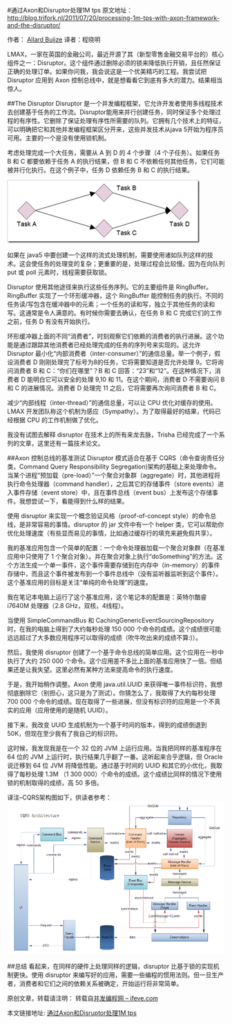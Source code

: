 #通过Axon和Disruptor处理1M tps
原文地址：<http://blog.trifork.nl/2011/07/20/processing-1m-tps-with-axon-framework-and-the-disruptor/>

作者： [Allard Buijze](http://blog.trifork.nl/author/allard/)  译者：程晓明

LMAX，一家在英国的金融公司，最近开源了其（新型零售金融交易平台的）核心组件之一：Disruptor。这个组件通过删除必须的锁来降低执行开销，且任然保证正确的处理订单。如果你问我，我会说这是一个优美精巧的工程。我尝试把 Disruptor 应用到 Axon 控制总线中，就是想看看它到底有多大的潜力。结果相当惊人。


##The Disruptor
Disruptor 是一个并发编程框架，它允许开发者使用多线程技术去创建基于任务的工作流。Disruptor能用来并行创建任务，同时保证多个处理过程的有序性。它删除了保证处理有序性所需要的队列。它拥有几个技术上的特征，可以明确把它和其他并发编程框架区分开来，这些并发技术从java 5开始为程序员可用。主要的一个是没有使用锁机制。

考虑处理完成一个大任务，需要从 A 到 D 的 4 个步骤（4 个子任务）。如果任务 B 和 C 都要依赖于任务 A 的执行结果，但 B 和 C 不依赖任何其他任务，它们可能被并行化执行。在这个例子中，任务 D 依赖任务 B 和 C 的执行结果。

![](images\14-1.png)

如果在 java5 中要创建一个这样的流式处理机制，需要使用诸如队列这样的技术。这会使任务的处理变的复杂；更重要的是，处理过程会比较慢。因为在向队列 put 或 poll 元素时，线程需要获取锁。

Disruptor 使用其他途径来执行这些任务序列。它的主要组件是 RingBuffer。RingBuffer 实现了一个环形缓冲器，这个 RingBuffer 能控制任务的执行。不同的任务读/写包含在缓冲器中的元素；一个任务的读和写，独立于其他任务的读和写。这通常是令人满意的。有时候你需要去确认，在任务 B 和 C 完成它们的工作之前，任务 D 有没有开始执行。

环形缓冲器上面的不同“消费者”，时刻观察它们依赖的消费者的执行进展。这个功能是通过跟踪其他消费者已经处理完成的任务的序列号来实现的。这允许 Disruptor 最小化“内部消费者（inter-consumer）”的通信总量。举一个例子，假设消费者 D 刚刚处理完了标号为8的任务，它将需要知道是否允许处理 9。它将询问消费者 B 和 C：“你们在哪里”？B 和 C 回答：“23”和“12”。在这种情况下，消费者 D 能明白它可以安全的处理 9,10 和 11。在这个期间，消费者 D 不需要询问 B 和 C 的进展情况。消费者 D 处理完 11 之后，它将需要再次询问消费者 B 和 C。

减少“内部线程（inter-thread）”的通信总量，可以让 CPU 优化对缓存的使用。LMAX 开发团队称这个机制为感应（Sympathy）。为了取得最好的结果，代码已经根据 CPU 的工作机制做了优化。

我没有试图去解释 disruptor 在技术上的所有来龙去脉，Trisha 已经完成了一个系列的文章，这里还有一篇技术论文。

##Axon 控制总线的基准测试
Disruptor 模式适合在基于 CQRS（命令查询责任分类，Command Query Responsibility Segregation)架构的基础上来处理命令。当某个进程“预加载（pre-load）”一个聚合对象群（aggregate）时，其他进程将执行命令处理器（command handler），之后其它的存储事件（store events）进入事件存储（event store）中，且在事件总线（event bus）上发布这个存储事件。我想尝试一下，看能得到什么样的结果。

使用 disruptor 来实现一个概念验证风格（proof-of-concept style）的命令总线，是非常容易的事情。disruptor 的 jar 文件中有一个 helper 类，它可以帮助你优化处理速度（有些显而易见的事情，比如通过缓存行的填充来避免假共享）。

我的基准应用包含一个简单的配置：一个命令处理器加载一个聚合对象群（在基准应用中只使用了 1 个聚合对象）。并在聚合对象上执行“doSomething”的方法。这个方法生成一个单一事件，这个事件需要存储到在内存中（in-memory）的事件存储中，而且这个事件被发布到一个事件总线中（没有监听器监听到这个事件）。这个基准应用的目标是关注“单纯的命令处理”的速度。

我在笔记本电脑上运行了这个基准应用，这个笔记本的配置是：英特尔酷睿 i7640M 处理器（2.8 GHz，双核，4线程）。

当使用 SimpleCommandBus 和 CachingGenericEventSourcingRepository 时，在我的电脑上得到了大约每秒处理 150 000 个命令的成绩。这个成绩很可能远远超过了大多数应用程序可以取得的成绩（吹牛吹出来的成绩不算:)）。

然后，我使用 disruptor 创建了一个基于命令总线的简单应用。这个应用在一秒中执行了大约 250 000 个命令。这个应用差不多比上面的基准应用快了一倍。但结果还是让我失望。这里必然有某种方法来提高命令的执行速度。

于是，我开始稍作调整。Axon 使用 java.util.UUID 来获得唯一事件标识符，我想彻底删除它（别担心，这只是为了测试）。你猜怎么了，我取得了大约每秒处理 700 000 个命令的成绩。现在取得了一些进展，但没有标识符的应用是一个不真实的应用（应用使用的是随机 UUID）。

接下来，我改变 UUID 生成机制为一个基于时间的版本，得到的成绩倒退到 50K，但现在至少我有了我自己的标识符。

这时候，我发现我是在一个 32 位的 JVM 上运行应用。当我把同样的基准程序在 64 位的 JVM 上运行时，执行结果几乎翻了一番。这听起来合乎逻辑，但 Oracle 说迁移到 64 位 JVM 将降低性能。通过基于时间的 UUID 和其它的小优化，我取得了每秒处理 1.3M （1 300 000）个命令的成绩。这个成绩比同样的情况下使用锁的机制取得的成绩，高 50 多倍。

译注–CQRS架构图如下，供读者参考：
![](images\14-2.png)


##总结
看起来，在同样的硬件上处理同样的逻辑，disruptor 比基于锁的实现机制更快。使用 disruptor 来编写好的应用，需要一些编程的惯用法则。但一旦生产者，消费者和它们之间的依赖关系被确定，开始运行将非常简单。

原创文章，转载请注明： 转载自[并发编程网 – ifeve.com](http://ifeve.com/)

本文链接地址: [通过Axon和Disruptor处理1M tps](http://ifeve.com/axon/)